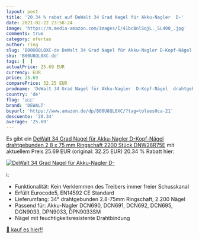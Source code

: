 ```yaml
---
layout: post
title: '20.34 % rabat auf DeWalt 34 Grad Nagel für Akku-Nagler  D-'
date: 2021-02-22 23:58:24
image: 'https://m.media-amazon.com/images/I/41bcBnlSqjL._SL400_.jpg'
comments: true
category: ofertas
author: ring
slug: 'B00U8QL0XC-de DeWalt 34 Grad Nagel für Akku-Nagler D-Kopf-Nägel...'
sku: 'B00U8QL0XC-de'
tags: [  ]
actualPrice: 25.69 EUR
currency: EUR
price: 25.69
comparePrice: 32.25 EUR
prodname: 'DeWalt 34 Grad Nagel für Akku-Nagler  D-Kopf-Nägel  drahtgebunden 2 8 x 75 mm Ringschaft  2200 Stück  DNW28R75E'
country: 'de'
flag: '🇩🇪'
brand: 'DEWALT'
buyurl: 'https://www.amazon.de/dp/B00U8QL0XC/?tag=tolees0ca-21'
descuento: '20.34'
average: '25.69'
---
```


Es gibt ein [DeWalt 34 Grad Nagel für Akku-Nagler  D-Kopf-Nägel  drahtgebunden 2 8 x 75 mm Ringschaft  2200 Stück  DNW28R75E](https://www.amazon.de/dp/B00U8QL0XC/?tag=tolees0ca-21) mit aktuellem Preis 25.69 EUR (original: 32.25 EUR) 20.34 % Rabatt hier:

[![DeWalt 34 Grad Nagel für Akku-Nagler  D-](https://m.media-amazon.com/images/I/41bcBnlSqjL._SL400_.jpg)](https://www.amazon.de/dp/B00U8QL0XC/?tag=tolees0ca-21)

ℹ️:

- Funktionalität: Kein Verklemmen des Treibers immer freier Schusskanal
- Erfüllt Eurocode5, EN14592 CE Standard
- Lieferumfang: 34° drahtgebunden 2.8-75mm Ringschaft, 2.200 Nägel
- Passend für: Akku-Nagler DCN690, DCN691, DCN692, DCN695, DGN9033, DPN9033, DPN9033SM
- Nägel mit feuchtigkeitsresistente Drahtbindung

[🛒 kauf es hier!!](https://www.amazon.de/dp/B00U8QL0XC/?tag=tolees0ca-21)
